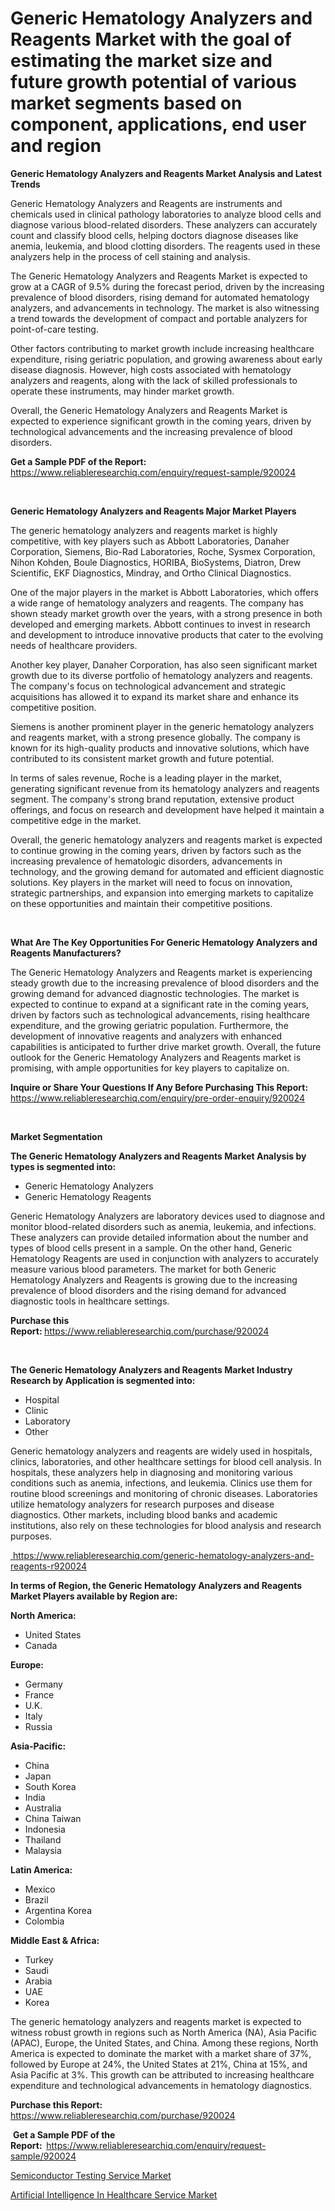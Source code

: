 <p><h1>Generic Hematology Analyzers and Reagents Market with the goal of estimating the market size and future growth potential of various market segments based on component, applications, end user and region</h1></p><p><strong>Generic Hematology Analyzers and Reagents Market Analysis and Latest Trends</strong></p>
<p><p>Generic Hematology Analyzers and Reagents are instruments and chemicals used in clinical pathology laboratories to analyze blood cells and diagnose various blood-related disorders. These analyzers can accurately count and classify blood cells, helping doctors diagnose diseases like anemia, leukemia, and blood clotting disorders. The reagents used in these analyzers help in the process of cell staining and analysis.</p><p>The Generic Hematology Analyzers and Reagents Market is expected to grow at a CAGR of 9.5% during the forecast period, driven by the increasing prevalence of blood disorders, rising demand for automated hematology analyzers, and advancements in technology. The market is also witnessing a trend towards the development of compact and portable analyzers for point-of-care testing.</p><p>Other factors contributing to market growth include increasing healthcare expenditure, rising geriatric population, and growing awareness about early disease diagnosis. However, high costs associated with hematology analyzers and reagents, along with the lack of skilled professionals to operate these instruments, may hinder market growth.</p><p>Overall, the Generic Hematology Analyzers and Reagents Market is expected to experience significant growth in the coming years, driven by technological advancements and the increasing prevalence of blood disorders.</p></p>
<p><strong>Get a Sample PDF of the Report:&nbsp;</strong> <a href="https://www.reliableresearchiq.com/enquiry/request-sample/920024">https://www.reliableresearchiq.com/enquiry/request-sample/920024</a></p>
<p>&nbsp;</p>
<p><strong>Generic Hematology Analyzers and Reagents Major Market Players</strong></p>
<p><p>The generic hematology analyzers and reagents market is highly competitive, with key players such as Abbott Laboratories, Danaher Corporation, Siemens, Bio-Rad Laboratories, Roche, Sysmex Corporation, Nihon Kohden, Boule Diagnostics, HORIBA, BioSystems, Diatron, Drew Scientific, EKF Diagnostics, Mindray, and Ortho Clinical Diagnostics.</p><p>One of the major players in the market is Abbott Laboratories, which offers a wide range of hematology analyzers and reagents. The company has shown steady market growth over the years, with a strong presence in both developed and emerging markets. Abbott continues to invest in research and development to introduce innovative products that cater to the evolving needs of healthcare providers.</p><p>Another key player, Danaher Corporation, has also seen significant market growth due to its diverse portfolio of hematology analyzers and reagents. The company's focus on technological advancement and strategic acquisitions has allowed it to expand its market share and enhance its competitive position.</p><p>Siemens is another prominent player in the generic hematology analyzers and reagents market, with a strong presence globally. The company is known for its high-quality products and innovative solutions, which have contributed to its consistent market growth and future potential.</p><p>In terms of sales revenue, Roche is a leading player in the market, generating significant revenue from its hematology analyzers and reagents segment. The company's strong brand reputation, extensive product offerings, and focus on research and development have helped it maintain a competitive edge in the market.</p><p>Overall, the generic hematology analyzers and reagents market is expected to continue growing in the coming years, driven by factors such as the increasing prevalence of hematologic disorders, advancements in technology, and the growing demand for automated and efficient diagnostic solutions. Key players in the market will need to focus on innovation, strategic partnerships, and expansion into emerging markets to capitalize on these opportunities and maintain their competitive positions.</p></p>
<p>&nbsp;</p>
<p><strong>What Are The Key Opportunities For Generic Hematology Analyzers and Reagents Manufacturers?</strong></p>
<p><p>The Generic Hematology Analyzers and Reagents market is experiencing steady growth due to the increasing prevalence of blood disorders and the growing demand for advanced diagnostic technologies. The market is expected to continue to expand at a significant rate in the coming years, driven by factors such as technological advancements, rising healthcare expenditure, and the growing geriatric population. Furthermore, the development of innovative reagents and analyzers with enhanced capabilities is anticipated to further drive market growth. Overall, the future outlook for the Generic Hematology Analyzers and Reagents market is promising, with ample opportunities for key players to capitalize on.</p></p>
<p><strong>Inquire or Share Your Questions If Any Before Purchasing This Report:</strong> <a href="https://www.reliableresearchiq.com/enquiry/pre-order-enquiry/920024">https://www.reliableresearchiq.com/enquiry/pre-order-enquiry/920024</a></p>
<p>&nbsp;</p>
<p><strong>Market Segmentation</strong></p>
<p><strong>The Generic Hematology Analyzers and Reagents Market Analysis by types is segmented into:</strong></p>
<p><ul><li>Generic Hematology Analyzers</li><li>Generic Hematology Reagents</li></ul></p>
<p><p>Generic Hematology Analyzers are laboratory devices used to diagnose and monitor blood-related disorders such as anemia, leukemia, and infections. These analyzers can provide detailed information about the number and types of blood cells present in a sample. On the other hand, Generic Hematology Reagents are used in conjunction with analyzers to accurately measure various blood parameters. The market for both Generic Hematology Analyzers and Reagents is growing due to the increasing prevalence of blood disorders and the rising demand for advanced diagnostic tools in healthcare settings.</p></p>
<p><strong>Purchase this Report:&nbsp;</strong><a href="https://www.reliableresearchiq.com/purchase/920024">https://www.reliableresearchiq.com/purchase/920024</a></p>
<p>&nbsp;</p>
<p><strong>The Generic Hematology Analyzers and Reagents Market Industry Research by Application is segmented into:</strong></p>
<p><ul><li>Hospital</li><li>Clinic</li><li>Laboratory</li><li>Other</li></ul></p>
<p><p>Generic hematology analyzers and reagents are widely used in hospitals, clinics, laboratories, and other healthcare settings for blood cell analysis. In hospitals, these analyzers help in diagnosing and monitoring various conditions such as anemia, infections, and leukemia. Clinics use them for routine blood screenings and monitoring of chronic diseases. Laboratories utilize hematology analyzers for research purposes and disease diagnostics. Other markets, including blood banks and academic institutions, also rely on these technologies for blood analysis and research purposes.</p></p>
<p><a href="https://www.reliableresearchiq.com/generic-hematology-analyzers-and-reagents-r920024">&nbsp;https://www.reliableresearchiq.com/generic-hematology-analyzers-and-reagents-r920024</a></p>
<p><strong>In terms of Region, the Generic Hematology Analyzers and Reagents Market Players available by Region are:</strong></p>
<p>
    <p> <strong> North America: </strong>
        <ul>
            <li>United States</li>
            <li>Canada</li>
        </ul>
        </p> 
    <p> <strong> Europe: </strong>
        <ul>
            <li>Germany</li>
            <li>France</li>
            <li>U.K.</li>
            <li>Italy</li>
            <li>Russia</li>
        </ul>
        </p> 
    <p> <strong> Asia-Pacific: </strong>
        <ul>
            <li>China</li>
            <li>Japan</li>
            <li>South Korea</li>
            <li>India</li>
            <li>Australia</li>
            <li>China Taiwan</li>
            <li>Indonesia</li>
            <li>Thailand</li>
            <li>Malaysia</li>
        </ul>
        </p> 
    <p> <strong> Latin America: </strong>
        <ul>
            <li>Mexico</li>
            <li>Brazil</li>
            <li>Argentina Korea</li>
            <li>Colombia</li>
        </ul>
        </p> 
    <p> <strong> Middle East & Africa: </strong>
        <ul>
            <li>Turkey</li>
            <li>Saudi</li>
            <li>Arabia</li>
            <li>UAE</li>
            <li>Korea</li>
        </ul>
    </p>
    </p>
<p><p>The generic hematology analyzers and reagents market is expected to witness robust growth in regions such as North America (NA), Asia Pacific (APAC), Europe, the United States, and China. Among these regions, North America is expected to dominate the market with a market share of 37%, followed by Europe at 24%, the United States at 21%, China at 15%, and Asia Pacific at 3%. This growth can be attributed to increasing healthcare expenditure and technological advancements in hematology diagnostics.</p></p>
<p><strong>Purchase this Report: </strong><a href="https://www.reliableresearchiq.com/purchase/920024">https://www.reliableresearchiq.com/purchase/920024</a></p>
<p>&nbsp;<strong>Get a Sample PDF of the Report:&nbsp;&nbsp;</strong><a href="https://www.reliableresearchiq.com/enquiry/request-sample/920024">https://www.reliableresearchiq.com/enquiry/request-sample/920024</a></p>
<p><strong></strong></p>
<p><p><a href="https://github.com/lairestrong/Market-Research-Report-List-1/blob/main/semiconductor-testing-service-market.md">Semiconductor Testing Service Market</a></p><p><a href="https://github.com/drzsklfn31/Market-Research-Report-List-1/blob/main/artificial-intelligence-in-healthcare-service-market.md">Artificial Intelligence In Healthcare Service Market</a></p></p>
